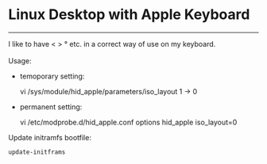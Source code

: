 # Linux Desktop with Apple Keyboard
<!-- date: 2015-01-01 00:00:00 -->
<!-- category: linux -->
<!-- tags:  -->
***
I like to have < > ° etc. in a correct way of use on my keyboard. <br><br>
    Usage:

- temoporary setting:


    vi /sys/module/hid_apple/parameters/iso_layout
    1 -> 0
    
- permanent setting:

    
    vi /etc/modprobe.d/hid_apple.conf
    options hid_apple iso_layout=0

Update initramfs bootfile:
    
    update-initframs
